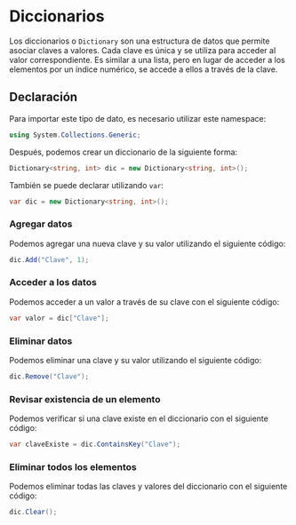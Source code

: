 # Diccionarios

Los diccionarios o `Dictionary` son una estructura de datos que permite asociar claves a valores. Cada clave es única y se utiliza para acceder al valor correspondiente. Es similar a una lista, pero en lugar de acceder a los elementos por un índice numérico, se accede a ellos a través de la clave.

## Declaración

Para importar este tipo de dato, es necesario utilizar este namespace:

```csharp
using System.Collections.Generic;
```

Después, podemos crear un diccionario de la siguiente forma:

```csharp
Dictionary<string, int> dic = new Dictionary<string, int>();
```

También se puede declarar utilizando `var`:

```csharp
var dic = new Dictionary<string, int>();
```

### Agregar datos

Podemos agregar una nueva clave y su valor utilizando el siguiente código:

```csharp
dic.Add("Clave", 1);
```

### Acceder a los datos

Podemos acceder a un valor a través de su clave con el siguiente código:

```csharp
var valor = dic["Clave"];
```

### Eliminar datos

Podemos eliminar una clave y su valor utilizando el siguiente código:

```csharp
dic.Remove("Clave");
```

### Revisar existencia de un elemento

Podemos verificar si una clave existe en el diccionario con el siguiente código:

```csharp
var claveExiste = dic.ContainsKey("Clave");
```

### Eliminar todos los elementos

Podemos eliminar todas las claves y valores del diccionario con el siguiente código:

```csharp
dic.Clear();
```